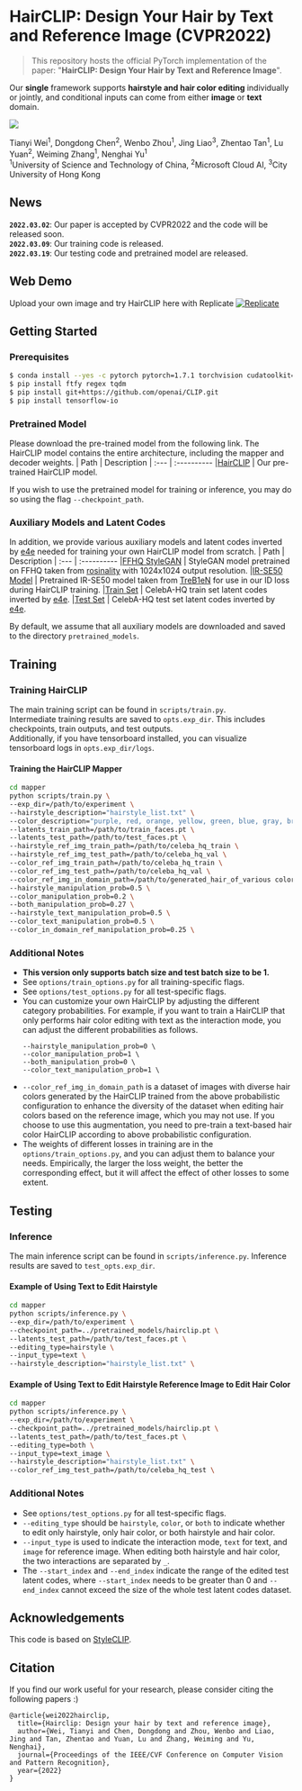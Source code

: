 # HairCLIP: Design Your Hair by Text and Reference Image (CVPR2022)
> This repository hosts the official PyTorch implementation of the paper: "**HairCLIP: Design Your Hair by Text and Reference Image**".

Our **single** framework supports **hairstyle and hair color editing** individually or jointly, and conditional inputs can come from either **image** or **text** domain. 

<img src='assets/teaser.png'>


Tianyi Wei<sup>1</sup>,
Dongdong Chen<sup>2</sup>,
Wenbo Zhou<sup>1</sup>,
Jing Liao<sup>3</sup>,
Zhentao Tan<sup>1</sup>,
Lu Yuan<sup>2</sup>, 
Weiming Zhang<sup>1</sup>, 
Nenghai Yu<sup>1</sup> <br>
<sup>1</sup>University of Science and Technology of China, <sup>2</sup>Microsoft Cloud AI, <sup>3</sup>City University of Hong Kong

## News
**`2022.03.02`**: Our paper is accepted by CVPR2022 and the code will be released soon.   
**`2022.03.09`**: Our training code is released.  
**`2022.03.19`**: Our testing code and pretrained model are released. 

## Web Demo
Upload your own image and try HairCLIP here with Replicate [![Replicate](https://replicate.com/wty-ustc/hairclip/badge)](https://replicate.com/wty-ustc/hairclip)

## Getting Started
### Prerequisites
```bash
$ conda install --yes -c pytorch pytorch=1.7.1 torchvision cudatoolkit=11.0
$ pip install ftfy regex tqdm
$ pip install git+https://github.com/openai/CLIP.git
$ pip install tensorflow-io
```
### Pretrained Model
Please download the pre-trained model from the following link. The HairCLIP model contains the entire architecture, including the mapper and decoder weights.
| Path | Description
| :--- | :----------
|[HairCLIP](https://drive.google.com/file/d/1hqZT6ZMldhX3M_x378Sm4Z2HMYr-UwQ4/view?usp=sharing)  | Our pre-trained HairCLIP model.  

If you wish to use the pretrained model for training or inference, you may do so using the flag `--checkpoint_path`.  
### Auxiliary Models and Latent Codes
In addition, we provide various auxiliary models and latent codes inverted by [e4e](https://github.com/omertov/encoder4editing) needed for training your own HairCLIP model from scratch.
| Path | Description
| :--- | :----------
|[FFHQ StyleGAN](https://drive.google.com/file/d/1pts5tkfAcWrg4TpLDu6ILF5wHID32Nzm/view?usp=sharing) | StyleGAN model pretrained on FFHQ taken from [rosinality](https://github.com/rosinality/stylegan2-pytorch) with 1024x1024 output resolution.
|[IR-SE50 Model](https://drive.google.com/file/d/1FS2V756j-4kWduGxfir55cMni5mZvBTv/view?usp=sharing) | Pretrained IR-SE50 model taken from [TreB1eN](https://github.com/TreB1eN/InsightFace_Pytorch) for use in our ID loss during HairCLIP training.
|[Train Set](https://drive.google.com/file/d/1gof8kYc_gDLUT4wQlmUdAtPnQIlCO26q/view?usp=sharing) | CelebA-HQ train set latent codes inverted by [e4e](https://github.com/omertov/encoder4editing).
|[Test Set](https://drive.google.com/file/d/1j7RIfmrCoisxx3t-r-KC02Qc8barBecr/view?usp=sharing) | CelebA-HQ test set latent codes inverted by [e4e](https://github.com/omertov/encoder4editing).  

By default, we assume that all auxiliary models are downloaded and saved to the directory `pretrained_models`.
## Training
### Training HairCLIP
The main training script can be found in `scripts/train.py`.   
Intermediate training results are saved to `opts.exp_dir`. This includes checkpoints, train outputs, and test outputs.  
Additionally, if you have tensorboard installed, you can visualize tensorboard logs in `opts.exp_dir/logs`.
#### **Training the HairCLIP Mapper**
```bash
cd mapper
python scripts/train.py \
--exp_dir=/path/to/experiment \
--hairstyle_description="hairstyle_list.txt" \
--color_description="purple, red, orange, yellow, green, blue, gray, brown, black, white, blond, pink" \
--latents_train_path=/path/to/train_faces.pt \
--latents_test_path=/path/to/test_faces.pt \
--hairstyle_ref_img_train_path=/path/to/celeba_hq_train \
--hairstyle_ref_img_test_path=/path/to/celeba_hq_val \
--color_ref_img_train_path=/path/to/celeba_hq_train \
--color_ref_img_test_path=/path/to/celeba_hq_val \
--color_ref_img_in_domain_path=/path/to/generated_hair_of_various colors \
--hairstyle_manipulation_prob=0.5 \
--color_manipulation_prob=0.2 \
--both_manipulation_prob=0.27 \
--hairstyle_text_manipulation_prob=0.5 \
--color_text_manipulation_prob=0.5 \
--color_in_domain_ref_manipulation_prob=0.25 \
```
### Additional Notes
- **This version only supports batch size and test batch size to be 1.**
- See `options/train_options.py` for all training-specific flags. 
- See `options/test_options.py` for all test-specific flags.
- You can customize your own HairCLIP by adjusting the different category probabilities. For example, if you want to train a HairCLIP that only performs hair color editing with text as the interaction mode, you can adjust the different probabilities as follows.
  ```
  --hairstyle_manipulation_prob=0 \
  --color_manipulation_prob=1 \
  --both_manipulation_prob=0 \
  --color_text_manipulation_prob=1 \
  ```
- `--color_ref_img_in_domain_path` is a dataset of images with diverse hair colors generated by the HairCLIP trained from the above probabilistic configuration to enhance the diversity of the dataset when editing hair colors based on the reference image, which you may not use. If you choose to use this augmentation, you need to pre-train a text-based hair color HairCLIP according to above probabilistic configuration.
- The weights of different losses in training are in the `options/train_options.py`, and you can adjust them to balance your needs. Empirically, the larger the loss weight, the better the corresponding effect, but it will affect the effect of other losses to some extent.
## Testing
### Inference
The main inference script can be found in `scripts/inference.py`. Inference results are saved to `test_opts.exp_dir`.  
#### Example of Using Text to Edit Hairstyle
```bash
cd mapper
python scripts/inference.py \
--exp_dir=/path/to/experiment \
--checkpoint_path=../pretrained_models/hairclip.pt \
--latents_test_path=/path/to/test_faces.pt \
--editing_type=hairstyle \
--input_type=text \
--hairstyle_description="hairstyle_list.txt" \
```
#### Example of Using Text to Edit Hairstyle Reference Image to Edit Hair Color
```bash
cd mapper
python scripts/inference.py \
--exp_dir=/path/to/experiment \
--checkpoint_path=../pretrained_models/hairclip.pt \
--latents_test_path=/path/to/test_faces.pt \
--editing_type=both \
--input_type=text_image \
--hairstyle_description="hairstyle_list.txt" \
--color_ref_img_test_path=/path/to/celeba_hq_test \
```
### Additional Notes
- See `options/test_options.py` for all test-specific flags.
- `--editing_type` should be `hairstyle`, `color`, or `both` to indicate whether to edit only hairstyle, only hair color, or both hairstyle and hair color.
- `--input_type` is used to indicate the interaction mode, `text` for text, and `image` for reference image. When editing both hairstyle and hair color, the two interactions are separated by `_`.
- The `--start_index` and `--end_index` indicate the range of the edited test latent codes, where `--start_index` needs to be greater than 0 and `--end_index` cannot exceed the size of the whole test latent codes dataset.

## Acknowledgements
This code is based on [StyleCLIP](https://github.com/orpatashnik/StyleCLIP).

## Citation

If you find our work useful for your research, please consider citing the following papers :)

```
@article{wei2022hairclip,
  title={Hairclip: Design your hair by text and reference image},
  author={Wei, Tianyi and Chen, Dongdong and Zhou, Wenbo and Liao, Jing and Tan, Zhentao and Yuan, Lu and Zhang, Weiming and Yu, Nenghai},
  journal={Proceedings of the IEEE/CVF Conference on Computer Vision and Pattern Recognition},
  year={2022}
}
```
